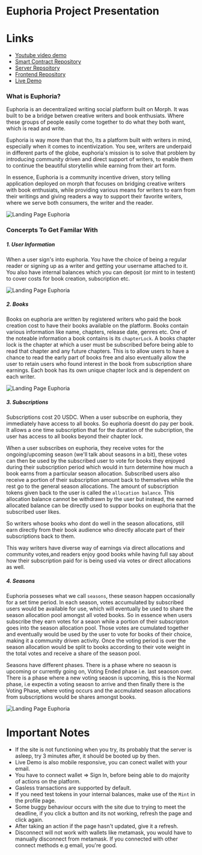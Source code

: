 # Euphoria Project Presentation

# Links

- [Youtube video demo](https://youtu.be/qS_tl0Nudao)
- [Smart Contract Repository](https://github.com/franfran20/euphoria_contracts)
- [Server Repsoitory](https://github.com/franfran20/euphoria_server)
- [Frontend Repository](https://github.com/franfran20/euphoria_client)
- [Live Demo](https://euphoria-client-lilac.vercel.app/)

### **What is Euphoria?**

Euphoria is an decentralized writing social platform built on Morph. It was built to be a bridge betwen creative writers and book enthusiats. Where these groups of people easily come together to do what they both want, which is read and write.

Euphoria is way more than that tho, Its a platform built with writers in mind, especially when it comes to incentivization. You see, writers are underpaid in different parts of the globe, euphoria's mission is to solve that problem by introducing community driven and direct support of writers, to enable them to continue the beautiful storytellin while earning from their art form.

In essence, Euphoria is a community incentive driven, story telling application deployed on morph that focuses on bridging creative writers with book enthusiats, while providing various means for writers to earn from their writings and giving readers a way to support their favorite writers, where we serve both consumers, the writer and the reader.

![Landing Page Euphoria](imgs/landing.png)

### **Concerpts To Get Familar With**

##### 1. User Information

When a user sign's into euphoria. You have the choice of being a regular reader or signing up as a writer and getting your username attached to it. You also have internal balances which you can deposit (or mint to in testent) to cover costs for book creation, subscription etc.

![Landing Page Euphoria](imgs/mobile/profile.jpg)

##### 2. Books

Books on euphoria are written by registered writers who paid the book creation cost to have their books available on the platform. Books contain various information like name, chapters, release date, genres etc. One of the noteable information a book contains is its `chapterLock`. A books chapter lock is the chapter at which a user must be subscribed before being able to read that chapter and any future chapters. This is to allow users to have a chance to read the early part of books free and also eventually allow the user to retain users who found interest in the book from subscription share earnings. Each book has its own unique chapter lock and is dependent on each writer.

![Landing Page Euphoria](imgs/chapter.png)

##### 3. Subscriptions

Subscriptions cost 20 USDC. When a user subscribe on euphoria, they immediately have access to all books. So euphoria doesnt do pay per book. It allows a one time subscription that for the duration of the subcription, the user has access to all books beyond their chapter lock.

When a user subscribes on euphoria, they receive votes for the ongoing/upcoming season (we'll talk about seasons in a bit), these votes can then be used by the subscribed user to vote for books they enjoyed during their subscription period which would in turn determine how much a book earns from a particular season allocation. Subscribed users also receive a portion of their subscription amount back to themselves while the rest go to the general season allocations. The amount of subscription tokens given back to the user is called the `allocation balance`. This allocation balance cannot be withdrawn by the user but instead, the earned allocated balance can be directly used to suppor books on euphoria that the subscribed user likes.

So writers whose books who dont do well in the season allocations, still earn directly from their book audience who directly allocate part of their subscriptions back to them.

This way writers have diverse way of earnings via direct allocations and community votes,and readers enjoy good books while having full say about how their subscription paid for is being used via votes or direct allocations as well.

##### 4. Seasons

Euphoria posseses what we call `seasons`, these season happen occasionally for a set time period. In each season, votes accumulated by subscribed users would be available for use, which will eventually be used to share the season allocation pool amongst all voted books. So in essence when users subscribe they earn votes for a seaon while a portion of their subscripton goes into the season allocation pool. Those votes are cumulated together and eventually would be used by the user to vote for books of their choice, making it a community driven activity. Once the voting period is over the season allocation would be split to books according to their vote weight in the total votes and receive a share of the season pool.

Seasons have different phases. There is a phase where no seaosn is upcoming or currently going on, Voting Ended phase i.e. last seaoson over. There is a phase where a new voting seaosn is upcoming, this is the Normal phase, i.e expectin a voting seaosn to arrive and then finally there is the Voting Phase, where voting occurs and the accmulated season allocations from subscriptions would be shares amongst books.

![Landing Page Euphoria](imgs/mobile/season.jpg)

# Important Notes

- If the site is not functioning when you try, its probably that the server is asleep, try 3 minutes after, it should be booted up by then.
- Live Demo is also mobile responsive, you can conect wallet with your email.
- You have to connect wallet => Sign In, before being able to do majority of actions on the platform.
- Gasless transactions are supported by default.
- If you need test tokens in your internal balances, make use of the `Mint` in the profile page.
- Some buggy behaviour occurs with the site due to trying to meet the deadline, if you click a button and its not working, refresh the page and click again.
- After taking an action if the page hasn't updated, give it a refresh.
- Disconnect will not work with wallets like metamask, you would have to manually disconnect from metamask. If you connected with other connect methods e.g email, you're good.
